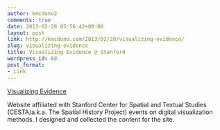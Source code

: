 ```yaml
---
author: kmcdono2
comments: true
date: 2013-02-28 05:56:42+00:00
layout: post
link: http://kmcdono.com/2013/02/28/visualizing-evidence/
slug: visualizing-evidence
title: Visualizing Evidence @ Stanford
wordpress_id: 68
post_format:
- Link
---
```


[Visualizing Evidence](https://visualizing-evidence.stanford.edu/)



Website affiliated with Stanford Center for Spatial and Textual Studies (CESTA/a.k.a. The Spatial History Project) events on digital visualization methods. I designed and collected the content for the site.
